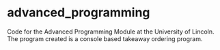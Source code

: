 # advanced_programming

Code for the Advanced Programming Module at the University of Lincoln. The program created is a console based takeaway ordering program. 
